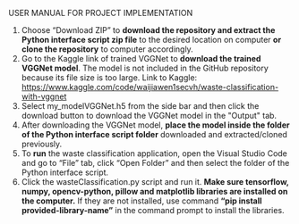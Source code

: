 USER MANUAL FOR PROJECT IMPLEMENTATION
1. Choose “Download ZIP” to **download the repository and extract the Python interface script zip file** to the desired location on computer **or** **clone the repository** to computer accordingly.
2. Go to the Kaggle link of trained VGGNet to **download the trained VGGNet model**. The model is not included in the GitHub repository because its file size is too large.
   Link to Kaggle: https://www.kaggle.com/code/waijiawen1secvh/waste-classification-with-vggnet
3. Select my_modelVGGNet.h5 from the side bar and then click the download button to download the VGGNet model in the "Output" tab.
4. After downloading the VGGNet model, **place the model inside the folder of the Python interface script folder** downloaded and extracted/cloned previously.
5. To **run** the waste classification application, open the Visual Studio Code and go to “File” tab, click “Open Folder” and then select the folder of the Python interface script.
6. Click the wasteClassification.py script and run it.
   **Make sure tensorflow, numpy, opencv-python, pillow and matplotlib libraries are installed on the computer.**
   If they are not installed, use command **“pip install provided-library-name”** in the command prompt to install the libraries.
